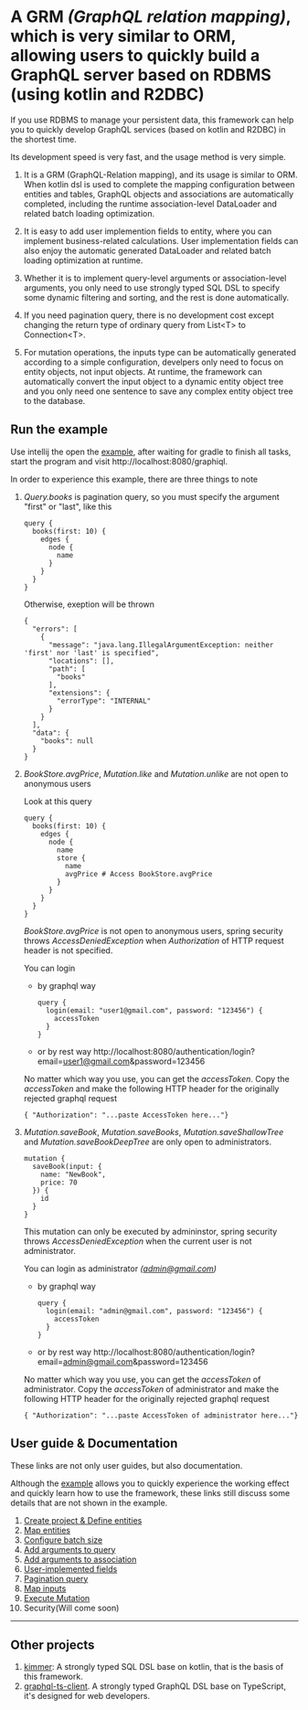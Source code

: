 # A GRM *(GraphQL relation mapping)*, which is very similar to ORM, allowing users to quickly build a GraphQL server based on RDBMS (using kotlin and R2DBC)

If you use RDBMS to manage your persistent data, this framework can help you to quickly develop GraphQL services (based on kotlin and R2DBC) in the shortest time.

Its development speed is very fast, and the usage method is very simple.


1. It is a GRM (GraphQL-Relation mapping), and its usage is similar to ORM. When kotlin dsl is used to complete the mapping configuration between entities and tables, GraphQL objects and associations are automatically completed, including the runtime association-level DataLoader and related batch loading optimization.

2. It is easy to add user implemention fields to entity, where you can implement business-related calculations. User implementation fields can also enjoy the automatic generated DataLoader and related batch loading optimization at runtime.

3. Whether it is to implement query-level arguments or association-level arguments, you only need to use  strongly typed SQL DSL to specify some dynamic filtering and sorting, and the rest is done automatically.

4. If you need pagination query, there is no development cost except changing the return type of ordinary query from List&lt;T&gt; to Connection&lt;T&gt;.

5. For mutation operations, the inputs type can be automatically generated according to a simple configuration, develpers only need to focus on entity objects, not input objects. At runtime, the framework can automatically convert the input object to a dynamic entity object tree and you only need one sentence to save any complex entity object tree to the database.

## Run the example
Use intellij the open the [example](https://github.com/babyfish-ct/graphql-provider/tree/main/example), after waiting for gradle to finish all tasks, start the program and visit http://localhost:8080/graphiql.

In order to experience this example, there are three things to note

1. *Query.books* is pagination query, so you must specify the argument "first" or "last", like this
    ```
    query {
      books(first: 10) {
        edges {
          node {
            name
          }
        }
      }
    }
    ```
  
    Otherwise, exeption will be thrown

    ```
    {
      "errors": [
        {
          "message": "java.lang.IllegalArgumentException: neither 'first' nor 'last' is specified",
          "locations": [],
          "path": [
            "books"
          ],
          "extensions": {
            "errorType": "INTERNAL"
          }
        }
      ],
      "data": {
        "books": null
      }
    }
    ```
2. *BookStore.avgPrice*, *Mutation.like* and *Mutation.unlike* are not open to anonymous users

    Look at this query

    ```
    query {
      books(first: 10) {
        edges {
          node {
            name
            store {
              name
              avgPrice # Access BookStore.avgPrice
            }
          }
        }
      }
    }
    ```

    *BookStore.avgPrice* is not open to anonymous users, spring security throws *AccessDeniedException* when *Authorization* of HTTP request header is not specified.

    You can login 
    - by graphql way
      ```
      query {
        login(email: "user1@gmail.com", password: "123456") {
          accessToken
        }
      }
      ```
    - or by rest way
      http://localhost:8080/authentication/login?email=user1@gmail.com&password=123456

    No matter which way you use, you can get the *accessToken*. Copy the *accessToken* and make the following HTTP header for the originally rejected graphql request
    ````
    { "Authorization": "...paste AccessToken here..."}
    ````

3. *Mutation.saveBook*, *Mutation.saveBooks*, *Mutation.saveShallowTree* and *Mutation.saveBookDeepTree* are only open to administrators.

    ```
    mutation {
      saveBook(input: {
        name: "NewBook",
        price: 70
      }) {
        id
      }
    }
    ```

    This mutation can only be executed by admininstor, spring security throws *AccessDeniedException* when the current user is not administrator.

    You can login as administrator *(admin@gmail.com)*
    - by graphql way
      ```
      query {
        login(email: "admin@gmail.com", password: "123456") {
          accessToken
        }
      }
      ```
    - or by rest way
      http://localhost:8080/authentication/login?email=admin@gmail.com&password=123456

    No matter which way you use, you can get the *accessToken* of administrator. Copy the *accessToken* of administrator and make the following HTTP header for the originally rejected graphql request
    ````
    { "Authorization": "...paste AccessToken of administrator here..."}
    ````
  
## User guide & Documentation

These links are not only user guides, but also documentation.

Although the [example](https://github.com/babyfish-ct/graphql-provider/tree/main/example) allows you to quickly experience the working effect and quickly learn how to use the framework, these links still discuss some details that are not shown in the example.

1. [Create project & Define entities](./doc/entities.md)
2. [Map entities](./doc/entity-mapper.md)
3. [Configure batch size](./doc/batch-size.md)
4. [Add arguments to query](./doc/query-arguments.md)
5. [Add arguments to association](./doc/association-arguments.md)
6. [User-implemented fields](./doc/user-implementation.md)
7. [Pagination query](./doc/pagination.md)
8. [Map inputs](./doc/input-mapper.md)
9. [Execute Mutation](./doc/mutation.md)
10. Security(Will come soon)
-----------

## Other projects
1. [kimmer](https://github.com/babyfish-ct/kimmer): A strongly typed SQL DSL base on kotlin, that is the basis of this framework.
2. [graphql-ts-client](https://github.com/babyfish-ct/graphql-ts-client). A strongly typed GraphQL DSL base on TypeScript, it's designed for web developers.
